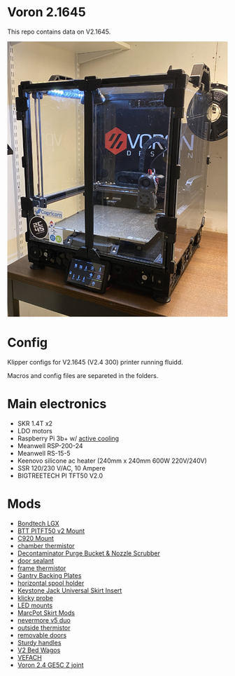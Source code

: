 # Voron 2.1645

This repo contains data on V2.1645. 


![V2.4-1645](./images/v2.4-1645.jpg)

# Config

Klipper configs for V2.1645 (V2.4 300) printer running fluidd.

Macros and config files are separeted in the folders.

# Main electronics

* SKR 1.4T x2
* LDO motors
* Raspberry Pi 3b+ w/ [active cooling](https://www.amazon.se/gp/product/B08B84D8VH/ref=ppx_yo_dt_b_asin_title_o08_s00?ie=UTF8&th=1)
* Meanwell RSP-200-24
* Meanwell RS-15-5
* Keenovo silicone ac heater (240mm x 240mm 600W 220V/240V)
* SSR 120/230 V/AC, 10 Ampere
* BIGTREETECH PI TFT50 V2.0


# Mods

* [Bondtech LGX](https://discord.com/channels/460117602945990666/635687829254701107/823946865027317841)
* [BTT PITFT50 v2 Mount](https://github.com/VoronDesign/VoronUsers/tree/master/printer_mods/alanho/BTT_PITFT50_v2_Mount)
* [C920 Mount](https://github.com/VoronDesign/VoronUsers/tree/master/printer_mods/Koios/C920_Mount)
* [chamber thermistor]()
* [Decontaminator Purge Bucket & Nozzle Scrubber](https://github.com/VoronDesign/VoronUsers/tree/master/printer_mods/edwardyeeks/Decontaminator_Purge_Bucket_&_Nozzle_Scrubber)
* [door sealant](https://www.aliexpress.com/item/1005001446848187.html?spm=a2g0s.9042311.0.0.626e4c4dsDj60w)
* [frame thermistor]()
* [Gantry Backing Plates](https://github.com/VoronDesign/VoronUsers/tree/master/printer_mods/whoppingpochard/extrusion_backers)
* [horizontal spool holder](https://github.com/BladeScraper-Designs/VoronUsers/tree/Horizontal-Spool-Holder/printer_mods/BladeScraper-Designs/Horizontal-Spool-Holder)
* [Keystone Jack Universal Skirt Insert](https://github.com/VoronDesign/VoronUsers/tree/master/legacy_printers/printer_mods/bryansj/Keystone_Jack_Universal_Skirt_Insert)
* [klicky probe](https://github.com/jlas1/Klicky-Probe)
* [LED mounts](https://discord.com/channels/460117602945990666/635687829254701107/725391527882260563)
* [MarcPot Skirt Mods](https://github.com/VoronDesign/VoronUsers/tree/master/printer_mods/MarcPot/Skirt_Mods)
* [nevermore v5 duo](https://github.com/nevermore3d/Nevermore_Micro/tree/master/V5_Duo/V2)
* [outside thermistor]()
* [removable doors](https://github.com/VoronDesign/VoronUsers/tree/master/printer_mods/ElPoPo/RemovableDoors)
* [Sturdy handles](https://github.com/VoronDesign/VoronUsers/tree/master/printer_mods/jeoje/Sturdy_Handles)
* [V2 Bed Wagos](https://github.com/VoronDesign/VoronUsers/tree/master/printer_mods/deepfriedheroin/v2_bed_wagos)
* [VEFACH](https://github.com/VoronDesign/VoronUsers/tree/master/printer_mods/KevinAkaSam/VEFACH)
* [Voron 2.4 GE5C Z joint](https://github.com/hartk1213/MISC/tree/main/Voron%20Mods/Voron%202/2.4/Voron2.4_GE5C)